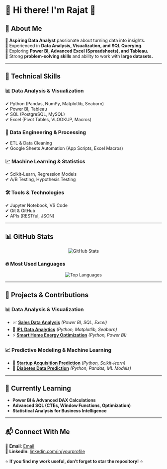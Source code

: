 # 👋 Hi there! I'm Rajat 🚀  

## 📌 About Me  
🔹 **Aspiring Data Analyst** passionate about turning data into insights.  
🔹 Experienced in **Data Analysis, Visualization, and SQL Querying.**  
🔹 Exploring **Power BI, Advanced Excel (Spreadsheets), and Tableau.**  
🔹 Strong **problem-solving skills** and ability to work with **large datasets.**  

---

## 🚀 Technical Skills  

### 📊 **Data Analysis & Visualization**  
✔ Python (Pandas, NumPy, Matplotlib, Seaborn)  
✔ Power BI, Tableau  
✔ SQL (PostgreSQL, MySQL)  
✔ Excel (Pivot Tables, VLOOKUP, Macros)  

### 📂 **Data Engineering & Processing**  
✔ ETL & Data Cleaning  
✔ Google Sheets Automation (App Scripts, Excel Macros)  

### 📈 **Machine Learning & Statistics**  
✔ Scikit-Learn, Regression Models  
✔ A/B Testing, Hypothesis Testing  

### 🛠 **Tools & Technologies**  
✔ Jupyter Notebook, VS Code  
✔ Git & GitHub  
✔ APIs (RESTful, JSON)  

---

## 📊 **GitHub Stats**  
<p align="center">
  <img src="https://github-readme-stats.vercel.app/api?username=rajatp3066&show_icons=true&theme=radical" alt="GitHub Stats" />
</p>

### 🔥 **Most Used Languages**  
<p align="center">
  <img src="https://github-readme-stats.vercel.app/api/top-langs/?username=rajatp3066&langs_count=6&layout=compact&theme=radical" alt="Top Languages" />
</p>

---

## 🚀 **Projects & Contributions**  

### 📊 **Data Analysis & Visualization**  
- 📈 [**Sales Data Analysis**](https://github.com/rajatp3066/sales-analysis) _(Power BI, SQL, Excel)_  
- 🏏 [**IPL Data Analytics**](https://github.com/rajatp3066/ipl-data-eda) _(Python, Matplotlib, Seaborn)_  
- ⚡ [**Smart Home Energy Optimization**](https://github.com/rajatp3066/energy-optimization) _(Python, Power BI)_  

### 📈 **Predictive Modeling & Machine Learning**  
- 🚀 [**Startup Acquisition Prediction**](https://github.com/rajatp3066/startup-acquisition) _(Python, Scikit-learn)_  
- 🏥 [**Diabetes Data Prediction**](https://github.com/rajatp3066/diabetes-analysis) _(Python, Pandas, ML Models)_  

---

## 🌱 **Currently Learning**  
- **Power BI & Advanced DAX Calculations**  
- **Advanced SQL (CTEs, Window Functions, Optimization)**  
- **Statistical Analysis for Business Intelligence**  

---

## 📬 **Connect With Me**  
📧 **Email**: [Email](mailto:rajatk.patel@yahoo.com)  
💼 **LinkedIn**: [linkedin.com/in/yourprofile](https://linkedin.com/in/rp17)  

⭐ **If you find my work useful, don’t forget to star the repository!** ⭐  

